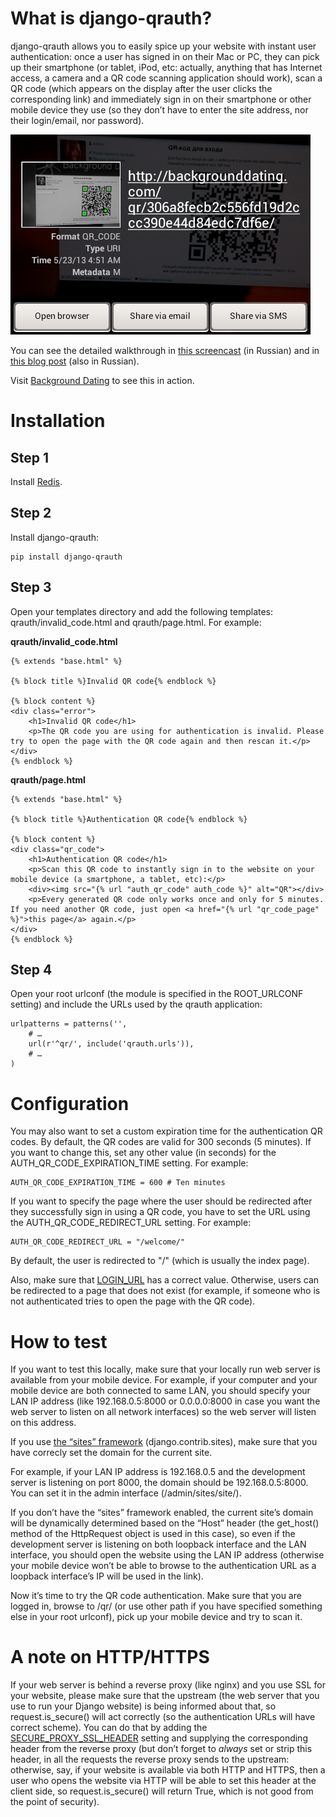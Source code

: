 What is django-qrauth?
======================

django-qrauth allows you to easily spice up your website with instant user authentication: once a user has signed in on their Mac or PC, they can pick up their smartphone (or tablet, iPod, etc: actually, anything that has Internet access, a camera and a QR code scanning application should work), scan a QR code (which appears on the display after the user clicks the corresponding link) and immediately sign in on their smartphone or other mobile device they use (so they don’t have to enter the site address, nor their login/email, nor password).

![A screenshot: scanning an authentication QR code on an Android phone](example.png "Scanning an authentication QR code on an Android phone")

You can see the detailed walkthrough in [this screencast](http://www.youtube.com/watch?v=6ob3oR_Frhk) (in Russian) and in [this blog post](http://habrahabr.ru/post/181093/) (also in Russian).

Visit [Background Dating](http://backgrounddating.com/) to see this in action.

Installation
============

Step 1
------

Install [Redis](http://redis.io/).

Step 2
------

Install django-qrauth:

    pip install django-qrauth

Step 3
------

Open your templates directory and add the following templates: qrauth/invalid_code.html and qrauth/page.html. For example:

**qrauth/invalid_code.html**

    {% extends "base.html" %}

    {% block title %}Invalid QR code{% endblock %}

    {% block content %}
    <div class="error">
        <h1>Invalid QR code</h1>
        <p>The QR code you are using for authentication is invalid. Please try to open the page with the QR code again and then rescan it.</p>
    </div>
    {% endblock %}

**qrauth/page.html**

    {% extends "base.html" %}

    {% block title %}Authentication QR code{% endblock %}

    {% block content %}
    <div class="qr_code">
        <h1>Authentication QR code</h1>
        <p>Scan this QR code to instantly sign in to the website on your mobile device (a smartphone, a tablet, etc):</p>
        <div><img src="{% url "auth_qr_code" auth_code %}" alt="QR"></div>
        <p>Every generated QR code only works once and only for 5 minutes. If you need another QR code, just open <a href="{% url "qr_code_page" %}">this page</a> again.</p>
    </div>
    {% endblock %}

Step 4
------

Open your root urlconf (the module is specified in the ROOT_URLCONF setting) and include the URLs used by the qrauth application:

    urlpatterns = patterns('',
        # …
        url(r'^qr/', include('qrauth.urls')),
        # …
    )

Configuration
=============

You may also want to set a custom expiration time for the authentication QR codes. By default, the QR codes are valid for 300 seconds (5 minutes). If you want to change this, set any other value (in seconds) for the AUTH_QR_CODE_EXPIRATION_TIME setting. For example:

    AUTH_QR_CODE_EXPIRATION_TIME = 600 # Ten minutes

If you want to specify the page where the user should be redirected after they successfully sign in using a QR code, you have to set the URL using the AUTH_QR_CODE_REDIRECT_URL setting. For example:

    AUTH_QR_CODE_REDIRECT_URL = "/welcome/"

By default, the user is redirected to "/" (which is usually the index page).

Also, make sure that [LOGIN_URL](https://docs.djangoproject.com/en/dev/ref/settings/#login-url) has a correct value. Otherwise, users can be redirected to a page that does not exist (for example, if someone who is not authenticated tries to open the page with the QR code).

How to test
===========

If you want to test this locally, make sure that your locally run web server is available from your mobile device. For example, if your computer and your mobile device are both connected to same LAN, you should specify your LAN IP address (like 192.168.0.5:8000 or 0.0.0.0:8000 in case you want the web server to listen on all network interfaces) so the web server will listen on this address.

If you use [the “sites” framework](https://docs.djangoproject.com/en/dev/ref/contrib/sites/) (django.contrib.sites), make sure that you have correcly set the domain for the current site.

For example, if your LAN IP address is 192.168.0.5 and the development server is listening on port 8000, the domain should be 192.168.0.5:8000. You can set it in the admin interface (/admin/sites/site/).

If you don’t have the “sites” framework enabled, the current site’s domain will be dynamically determined based on the “Host” header (the get_host() method of the HttpRequest object is used in this case), so even if the development server is listening on both loopback interface and the LAN interface, you should open the website using the LAN IP address (otherwise your mobile device won’t be able to browse to the authentication URL as a loopback interface’s IP will be used in the link).

Now it’s time to try the QR code authentication. Make sure that you are logged in, browse to /qr/ (or use other path if you have specified something else in your root urlconf), pick up your mobile device and try to scan it.

A note on HTTP/HTTPS
====================

If your web server is behind a reverse proxy (like nginx) and you use SSL for your website, please make sure that the upstream (the web server that you use to run your Django website) is being informed about that, so request.is_secure() will act correctly (so the authentication URLs will have correct scheme). You can do that by adding the [SECURE_PROXY_SSL_HEADER](https://docs.djangoproject.com/en/dev/ref/settings/#secure-proxy-ssl-header) setting and supplying the corresponding header from the reverse proxy (but don’t forget to _always_ set or strip this header, in all the requests the reverse proxy sends to the upstream: otherwise, say, if your website is available via both HTTP and HTTPS, then a user who opens the website via HTTP will be able to set this header at the client side, so request.is_secure() will return True, which is not good from the point of security).
